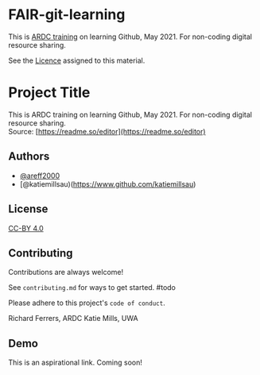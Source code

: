 # FAIR-git-learning
This is [ARDC training](https://au-research.github.io/github-training/) on learning Github, May 2021. For non-coding digital resource sharing.

See the [Licence](LICENCE.md) assigned to this material.


# Project Title

This is ARDC training on learning Github, May 2021. For non-coding digital resource sharing.<br>
Source: [https://readme.so/editor](https://readme.so/editor)



## Authors

- [@areff2000](https://www.github.com/areff2000)
- [@katiemillsau)(https://www.github.com/katiemillsau)

  
## License

[CC-BY 4.0](https://creativecommons.org/licenses/by/4.0/)

  
## Contributing

Contributions are always welcome!

See `contributing.md` for ways to get started. #todo

Please adhere to this project's `code of conduct`.

Richard Ferrers, ARDC
Katie Mills, UWA

  
## Demo

This is an aspirational link. Coming soon!
